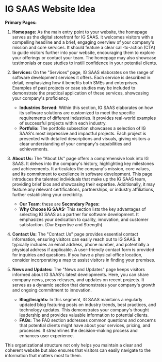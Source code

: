 # IG SAAS Website Idea

**Primary Pages:**

1. **Homepage:** As the main entry point to your website, the homepage serves as the digital storefront for IG SAAS. It welcomes visitors with a compelling headline and a brief, engaging overview of your company's mission and core services. It should feature a clear call-to-action (CTA) to guide visitors further into your website, encouraging them to explore your offerings or contact your team. The homepage may also showcase testimonials or case studies to instill confidence in your potential clients.  

2. **Services:** On the "Services" page, IG SAAS elaborates on the range of software development services it offers. Each service is described in detail, emphasizing how it benefits both SMEs and enterprises. Examples of past projects or case studies may be included to demonstrate the practical application of these services, showcasing your company's proficiency.
   - **Industries Served:** Within this section, IG SAAS elaborates on how its software solutions are customized to meet the specific requirements of different industries. It provides real-world examples of successful projects within each industry.
   - **Portfolio:** The portfolio subsection showcases a selection of IG SAAS's most impressive and impactful projects. Each project is presented with detailed descriptions and visuals, giving visitors a clear understanding of your company's capabilities and achievements.
  
3. **About Us:** The "About Us" page offers a comprehensive look into IG SAAS. It delves into the company's history, highlighting key milestones and achievements. It articulates the company's mission, core values, and its commitment to excellence in software development. This page introduces the talented individuals that make up the IG SAAS team, providing brief bios and showcasing their expertise. Additionally, it may feature any relevant certifications, partnerships, or industry affiliations, further establishing your credibility.
   - **Our Team**: these are **Secondary Pages:**
   - **Why Choose IG SAAS:** This section lists the key advantages of selecting IG SAAS as a partner for software development. It emphasizes your dedication to quality, innovation, and customer satisfaction. (Our Expertise and Strength)

4. **Contact Us:** The "Contact Us" page provides essential contact information, ensuring visitors can easily reach out to IG SAAS. It typically includes an email address, phone number, and potentially a physical address if applicable. A user-friendly contact form is provided for inquiries and questions. If you have a physical office location, consider incorporating a map to assist visitors in finding your premises.

5. **News and Updates:** The "News and Updates" page keeps visitors informed about IG SAAS's latest developments. Here, you can share company news, press releases, and updates on recent projects. It serves as a dynamic section that demonstrates your company's growth and ongoing commitment to innovation.
   - **Blog/Insights:** In this segment, IG SAAS maintains a regularly updated blog featuring posts on industry trends, best practices, and technology updates. This demonstrates your company's thought leadership and provides valuable information to potential clients.
   - **FAQs:** The FAQ section addresses common questions and concerns that potential clients might have about your services, pricing, and processes. It streamlines the decision-making process and enhances user experience.

This organizational structure not only helps you maintain a clear and coherent website but also ensures that visitors can easily navigate to the information that matters most to them.
